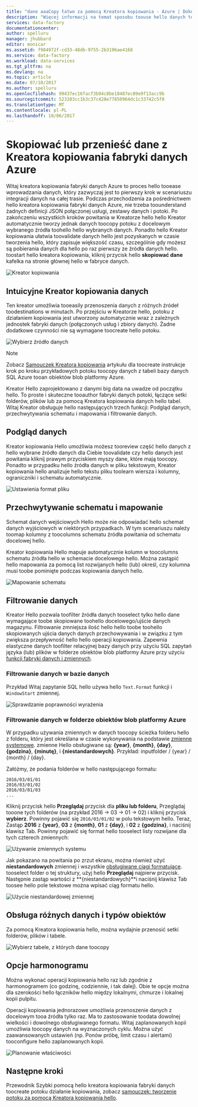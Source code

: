 ```yaml
---
title: "dane aaaCopy łatwo za pomocą Kreatora kopiowania - Azure | Dokumentacja firmy Microsoft"
description: "Więcej informacji na temat sposobu toouse hello danych toocopy kreatora kopiowania fabryka danych z toosinks źródeł danych obsługiwane."
services: data-factory
documentationcenter: 
author: spelluru
manager: jhubbard
editor: monicar
ms.assetid: f904972f-cd33-48db-9755-2b3196ae4168
ms.service: data-factory
ms.workload: data-services
ms.tgt_pltfrm: na
ms.devlang: na
ms.topic: article
ms.date: 07/10/2017
ms.author: spelluru
ms.openlocfilehash: 99437ec16facf3b94c8be18487ec89e9f13acc9b
ms.sourcegitcommit: 523283cc1b3c37c428e77850964dc1c33742c5f0
ms.translationtype: MT
ms.contentlocale: pl-PL
ms.lasthandoff: 10/06/2017
---
```

# <a name="copy-or-move-data-easily-with-azure-data-factory-copy-wizard"></a>Skopiować lub przenieść dane z Kreatora kopiowania fabryki danych Azure
Witaj kreatora kopiowania fabryki danych Azure to proces hello tooease wprowadzania danych, który zazwyczaj jest to pierwszy krok w scenariuszu integracji danych na całej trasie. Podczas przechodzenia za pośrednictwem hello kreatora kopiowania fabryki danych Azure, nie trzeba toounderstand żadnych definicji JSON połączonej usługi, zestawy danych i potoki. Po zakończeniu wszystkich kroków powitania w Kreatorze hello hello Kreator automatycznie tworzy jednak danych toocopy potoku z docelowym wybranego źródła toohello hello wybranych danych. Ponadto hello Kreator kopiowania ułatwia toovalidate danych hello jest pozyskanych w czasie tworzenia hello, który zapisuje większość czasu, szczególnie gdy możesz są pobierania danych dla hello po raz pierwszy ze źródła danych hello. toostart hello kreatora kopiowania, kliknij przycisk hello **skopiować dane** kafelka na stronie głównej hello w fabryce danych.

![Kreator kopiowania](./media/data-factory-copy-wizard/copy-data-wizard.png)

## <a name="an-intuitive-wizard-for-copying-data"></a>Intuicyjne Kreator kopiowania danych
Ten kreator umożliwia tooeasily przenoszenia danych z różnych źródeł toodestinations w minutach. Po przejściu w Kreatorze hello, potoku z działaniem kopiowania jest utworzony automatycznie wraz z zależnych jednostek fabryki danych (połączonych usług i zbiory danych). Żadne dodatkowe czynności nie są wymagane toocreate hello potoku.   

![Wybierz źródło danych](./media/data-factory-copy-wizard/select-data-source-page.png)

> [!NOTE]
> Zobacz [Samouczek Kreatora kopiowania](data-factory-copy-data-wizard-tutorial.md) artykułu dla toocreate instrukcje krok po kroku przykładowych potoku toocopy danych z tabeli bazy danych SQL Azure tooan obiektów blob platformy Azure. 
> 
> 

Kreator Hello zaprojektowano z danymi big data na uwadze od początku hello. To proste i skuteczne tooauthor fabryki danych potoki, łączące setki folderów, plików lub za pomocą Kreatora kopiowania danych hello tabel. Witaj Kreator obsługuje hello następujących trzech funkcji: Podgląd danych, przechwytywania schematu i mapowania i filtrowanie danych. 

## <a name="automatic-data-preview"></a>Podgląd danych
Kreator kopiowania Hello umożliwia możesz tooreview część hello danych z hello wybrane źródło danych dla Ciebie toovalidate czy hello danych jest powitania kliknij prawym przyciskiem myszy dane, które mają toocopy. Ponadto w przypadku hello źródła danych w pliku tekstowym, Kreator kopiowania hello analizuje hello tekstu pliku toolearn wiersza i kolumny, ograniczniki i schematu automatycznie. 

![Ustawienia format pliku](./media/data-factory-copy-wizard/file-format-settings.png)

## <a name="schema-capture-and-mapping"></a>Przechwytywanie schematu i mapowanie
Schemat danych wejściowych Hello może nie odpowiadać hello schemat danych wyjściowych w niektórych przypadkach. W tym scenariuszu należy toomap kolumny z toocolumns schematu źródła powitania od schematu docelowej hello. 

Kreator kopiowania Hello mapuje automatycznie kolumn w toocolumns schematu źródła hello w schemacie docelowego hello. Można zastąpić hello mapowania za pomocą list rozwijanych hello (lub) określ, czy kolumna musi toobe pominięte podczas kopiowania danych hello.   

![Mapowanie schematu](./media/data-factory-copy-wizard/schema-mapping.png)

## <a name="filtering-data"></a>Filtrowanie danych
Kreator Hello pozwala toofilter źródła danych tooselect tylko hello dane wymagające toobe skopiowane toohello docelowego/ujście danych magazynu. Filtrowanie zmniejsza ilość hello hello toobe toohello skopiowanych ujścia danych danych przechowywania i w związku z tym zwiększa przepływność hello hello operacji kopiowania. Zapewnia elastyczne danych toofilter relacyjnej bazy danych przy użyciu SQL zapytań języka (lub) plików w folderze obiektów blob platformy Azure przy użyciu [funkcji fabryki danych i zmiennych](data-factory-functions-variables.md).   

### <a name="filtering-of-data-in-a-database"></a>Filtrowanie danych w bazie danych
Przykład Witaj zapytanie SQL hello używa hello `Text.Format` funkcji i `WindowStart` zmiennej. 

![Sprawdzanie poprawności wyrażenia](./media/data-factory-copy-wizard/validate-expressions.png)

### <a name="filtering-of-data-in-an-azure-blob-folder"></a>Filtrowanie danych w folderze obiektów blob platformy Azure
W przypadku używania zmiennych w danych toocopy ścieżka folderu hello z folderu, który jest określana w czasie wykonywania na podstawie [zmienne systemowe](data-factory-functions-variables.md#data-factory-system-variables). zmienne Hello obsługiwane są: **{year}**, **{month}**, **{day}**, **{godzina}**, **{minutę}**, i **{niestandardowych}**. Przykład: inputfolder / {year} / {month} / {day}.

Załóżmy, że podania folderów w hello następującego formatu:

    2016/03/01/01
    2016/03/01/02
    2016/03/01/03
    ...

Kliknij przycisk hello **Przeglądaj** przycisk dla **pliku lub folderu**, Przeglądaj tooone tych folderów (na przykład 2016 -> 03 -> 01 -> 02) i kliknij przycisk **wybierz**. Powinny pojawić się `2016/03/01/02` w polu tekstowym hello. Teraz, Zastąp **2016** z **{year}**, **03** z **{month}**, **01** z **{day}**, i **02** z **{godzina}**, i naciśnij klawisz Tab. Powinny pojawić się format hello tooselect listy rozwijane dla tych czterech zmiennych:

![Używanie zmiennych systemu](./media/data-factory-copy-wizard/blob-standard-variables-in-folder-path.png)   

Jak pokazano na powitania po zrzut ekranu, można również użyć **niestandardowych** zmiennej i wszystkie [obsługiwane ciągi formatujące](https://msdn.microsoft.com/library/8kb3ddd4.aspx). tooselect folder o tej struktury, użyj hello **Przeglądaj** najpierw przycisk. Następnie zastąp wartości z **{niestandardowych}**i naciśnij klawisz Tab toosee hello pole tekstowe można wpisać ciąg formatu hello.     

![Użycie niestandardowej zmiennej](./media/data-factory-copy-wizard/blob-custom-variables-in-folder-path.png)

## <a name="support-for-diverse-data-and-object-types"></a>Obsługa różnych danych i typów obiektów
Za pomocą Kreatora kopiowania hello, można wydajnie przenosić setki folderów, plików i tabele.

![Wybierz tabele, z których dane toocopy](./media/data-factory-copy-wizard/select-tables-to-copy-data.png)

## <a name="scheduling-options"></a>Opcje harmonogramu
Można wykonać operacji kopiowania hello raz lub zgodnie z harmonogramem (co godzinę, codziennie, i tak dalej). Obie te opcje można dla szerokości hello łączników hello między lokalnymi, chmurze i lokalnej kopii pulpitu.

Operacji kopiowania jednorazowe umożliwia przenoszenie danych z docelowym tooa źródła tylko raz. Ma to zastosowanie toodata dowolnej wielkości i dowolnego obsługiwanego formatu. Witaj zaplanowanych kopii umożliwia toocopy danych na wyznaczonych cyklu. Można użyć zaawansowanych ustawień (np. Ponów próbę, limit czasu i alertami) tooconfigure hello zaplanowanych kopii.

![Planowanie właściwości](./media/data-factory-copy-wizard/scheduling-properties.png)

## <a name="next-steps"></a>Następne kroki
Przewodnik Szybki pomocą hello kreatora kopiowania fabryki danych toocreate potoku działanie kopiowania, zobacz [samouczek: tworzenie potoku za pomocą Kreatora kopiowania hello](data-factory-copy-data-wizard-tutorial.md).

